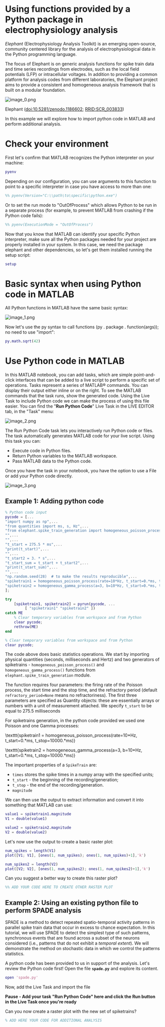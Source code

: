 
# Using functions provided by a Python package in electrophysiology analysis

*Elephant* (Electrophysiology Analysis Toolkit) is an emerging open\-source, community centered library for the analysis of electrophysiological data in the Python programming language.


The focus of Elephant is on generic analysis functions for spike train data and time series recordings from electrodes, such as the local field potentials (LFP) or intracellular voltages. In addition to providing a common platform for analysis codes from different laboratories, the Elephant project aims to provide a consistent and homogeneous analysis framework that is built on a modular foundation.


![image_0.png](electrophys_analysis_media/image_0.png)


Elephant ([doi:10.5281/zenodo.1186602](https://doi.org/10.5281/zenodo.1186602); [RRID:SCR\_003833](https://scicrunch.org/resolver/RRID:SCR_003833))


In this example we will explore how to import python code in MATLAB and perform additional analysis. 

# Check your environment    

First let's confirm that MATLAB recognizes the Python interpreter on your machine:

```matlab
pyenv
```

Depending on our configuration, you can use arguments to this function to point to a specific interpreter in case you have access to more than one:

```matlab
%% pyenv(Version="C:\\path\to\specific\python.exe") 
```

Or to set the run mode to "OutOfProcess" which allows Python to be run in a separate process (for example, to prevent MATLAB from crashing if the Python code fails):

```matlab
%% pyenv(ExecutionMode = "OutOfProcess")
```

Now that you know that MATLAB can identify your specific Python interpreter, make sure all the Python packages needed for your project are properly installed in your system. In this case, we need the package elephant and other dependencies, so let's get them installed running the setup script: 

```matlab
setup
```

# Basic syntax when using Python code in MATLAB

All Python functions in MATLAB have the same basic syntax:


![image_1.png](electrophys_analysis_media/image_1.png)


Now let's use the py syntax to call functions (py . package . function(args)); no need to use "import":

```matlab
py.math.sqrt(42)
```

# **Use Python code in MATLAB**

In this MATLAB notebook, you can add tasks, which are simple point\-and\-click interfaces that can be added to a live script to perform a specific set of operations. Tasks represent a series of MATLAB® commands. You can display their output either inline or on the right. To see the MATLAB commands that the task runs, show the generated code.  Using the Live Task to include Python code we can make the process of using this file easier.  You can find the "**Run Python Code**" Live Task in the LIVE EDITOR tab, in the "Task" menu:


![image_2.png](electrophys_analysis_media/image_2.png)


The Run Python Code task lets you interactively run Python code or files. The task automatically generates MATLAB code for your live script. Using this task you can: 

-  Execute code in Python files. 
-  Return Python variables to the MATLAB workspace. 
-  Pass MATLAB data to the Python code. 

Once you have the task in your notebook, you have the option to use a File or add your Python code directly. 


![image_3.png](electrophys_analysis_media/image_3.png)

## Example 1: Adding python code
```matlab
% Python code input
pycode = [...
"import numpy as np",...
"from quantities import ms, s, Hz",...
"from elephant.spike_train_generation import homogeneous_poisson_process, homogeneous_gamma_process",...
"",...
"",...
"t_start = 275.5 * ms",...
"print(t_start)",...
"",...
"t_start2 = 3. * s",...
"t_start_sum = t_start + t_start2",...
"print(t_start_sum)",...
"",...
"np.random.seed(28)  # to make the results reproducible",...
"spiketrain1 = homogeneous_poisson_process(rate=10*Hz, t_start=0.*ms, t_stop=10000.*ms)",...
"spiketrain2 = homogeneous_gamma_process(a=3, b=10*Hz, t_start=0.*ms, t_stop=10000.*ms)"...
];

try
    [spiketrain1, spiketrain2] = pyrun(pycode, ...
         [ "spiketrain1" "spiketrain2" ])
catch ME
    % Clear temporary variables from workspace and from Python
    clear pycode;
    rethrow(ME)
end

% Clear temporary variables from workspace and from Python
clear pycode;
```


The code above does basic statistics operations. We start by importing physical quantities (seconds, milliseconds and Hertz) and two generators of spiketrains \- `homogeneous_poisson_process()` and `homogeneous_gamma_process()` functions from `elephant.spike_train_generation` module.


The function requires four parameters: the firing rate of the Poisson process, the start time and the stop time, and the refractory period (default `refractory_period=None` means no refractoriness). The first three parameters are specified as Quantity objects: these are essentially arrays or numbers with a unit of measurement attached. We specify `t_start` to be equal to 275.5 milliseconds


For spiketrains generation, in the python code provided we used one Poisson and one Gamma processes:


\texttt{spiketrain1 = homogeneous\_poisson\_process(rate=10\*Hz, t\_start=0.\*ms, t\_stop=10000.\*ms)}


\texttt{spiketrain2 = homogeneous\_gamma\_process(a=3, b=10\*Hz, t\_start=0.\*ms, t\_stop=10000.\*ms)}


The important properties of a `SpikeTrain` are:

-  `times` stores the spike times in a numpy array with the specified units; 
-  `t_start` \- the beginning of the recording/generation; 
-  `t_stop` \- the end of the recording/generation. 
-  `magnitude` 

We can then use the output to extract information and convert it into something that MATLAB can use:

```matlab
value1 = spiketrain1.magnitude
V1 = double(value1)

value2 = spiketrain2.magnitude
V2 = double(value2)
```

Let's now use the output to create a basic raster plot:

```matlab
num_spikes = length(V1)
plot([V1; V1], [ones(1, num_spikes); ones(1, num_spikes)+1],'k')

num_spikes2 = length(V2)
plot([V2; V2], [ones(1, num_spikes2); ones(1, num_spikes2)+1],'k')

```

Can you suggest a better way to create this raster plot? 

```matlab
%% ADD YOUR CODE HERE TO CREATE OTHER RASTER PLOT


```
## Example 2: Using an existing python file to perform SPADE analysis

SPADE is a method to detect repeated spatio\-temporal activity patterns in parallel spike train data that occur in excess to chance expectation. In this tutorial, we will use SPADE to detect the simplest type of such patterns, synchronous events that are found across a subset of the neurons considered (i.e., patterns that do not exhibit a *temporal extent*). We will demonstrate the method on stochastic data in which we control the patterns statistics. 


A python code has been provided to us in support of the analysis.  Let's review the Python code first! Open the file **`spade.py`** and explore its content. 

```matlab
open 'spade.py'
```

Now, add the Live Task and import the file


**Pause \- Add your task "Run Python Code" here and click the Run button in the Live Task once you're ready**


Can you now create a raster plot with the new set of spiketrains?

```matlab
% ADD HERE YOUR CODE FOR ADDITIONAL ANALYSIS


```
